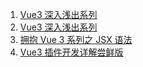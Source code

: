 1. [Vue3 深入浅出系列](https://mp.weixin.qq.com/s/VpekPMlw7FzvNJwU1Co2RQ)
2. [Vue3 深入浅出系列](https://mp.weixin.qq.com/s/zmwjTALGqY3o54mPggrpCw)
3. [拥抱 Vue 3 系列之 JSX 语法](https://mp.weixin.qq.com/s/4-hk55L_eAfW5CGFArz5AA)
4. [Vue3 插件开发详解尝鲜版](https://mp.weixin.qq.com/s/6yRYo2EXJ1qsXIr0PwgJmA)

